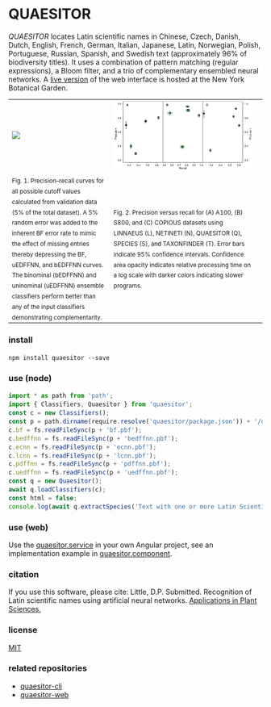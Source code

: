 # QUAESITOR
*QUAESITOR* locates Latin scientific names in Chinese, Czech, Danish, Dutch, English, French, German, Italian, Japanese, Latin, Norwegian, Polish, Portuguese, Russian, Spanish, and Swedish text (approximately 96% of biodiversity titles). It uses a combination of pattern matching (regular expressions), a Bloom filter, and a trio of complementary ensembled neural networks. A [live version](https://www.nybg.org/files/scientists/dlittle/quaesitor-web/) of the web interface is hosted at the New York Botanical Garden.

<table>
	<tr>
		<td width="40%"><img src="./data/fig1.svg"></td>
		<td><img src="./data/fig2.svg"></td>
	</tr><tr>
		<td width="40%"><sub>Fig. 1. Precision–recall curves for all possible cutoff values calculated from validation data (5% of the total dataset). A 5% random error was added to the inherent BF error rate to mimic the effect of missing entries thereby depressing the BF, uEDFFNN, and bEDFFNN curves. The binominal (bEDFFNN) and uninominal (uEDFFNN) ensemble classifiers perform better than any of the input classifiers demonstrating complementarity.</sub></td>
		<td><sub>Fig. 2. Precision versus recall for (A) A100, (B) S800, and (C) COPIOUS datasets using LINNAEUS (L), NETINETI (N), QUAESITOR (Q), SPECIES (S), and TAXONFINDER (T). Error bars indicate 95% confidence intervals. Confidence area opacity indicates relative processing time on a log scale with darker colors indicating slower programs.</sub><td>
	</tr>
</table>

### install
`npm install quaesitor --save`

### use (node)
```javascript
import * as path from 'path';
import { Classifiers, Quaesitor } from 'quaesitor';
const c = new Classifiers();
const p = path.dirname(require.resolve('quaesitor/package.json')) + '/dist/assets/';
c.bf = fs.readFileSync(p + 'bf.pbf');
c.bedffnn = fs.readFileSync(p + 'bedffnn.pbf');
c.ecnn = fs.readFileSync(p + 'ecnn.pbf');
c.lcnn = fs.readFileSync(p + 'lcnn.pbf');
c.pdffnn = fs.readFileSync(p + 'pdffnn.pbf');
c.uedffnn = fs.readFileSync(p + 'uedffnn.pbf');
const q = new Quaesitor();
await q.loadClassifiers(c);
const html = false;
console.log(await q.extractSpecies('Text with one or more Latin Scientific names, such as Cupressus sempervirens L., embedded within it.', html));
```

### use (web)
Use the [quaesitor.service](https://github.com/dpl10/quaesitor-web/blob/master/src/app/quaesitor.service.ts) in your own Angular project, see an implementation example in [quaesitor.component](https://github.com/dpl10/quaesitor-web/blob/master/src/app/quaesitor/quaesitor.component.ts).

### citation
If you use this software, please cite: Little, D.P. Submitted. Recognition of Latin scientific names using artificial neural networks. [Applications in Plant Sciences.](https://doi.org/ADD_DOI)

### license
[MIT](https://github.com/dpl10/quaesitor/blob/master/LICENSE)

### related repositories
* [quaesitor-cli](https://github.com/dpl10/quaesitor-cli)
* [quaesitor-web](https://github.com/dpl10/quaesitor-web)
